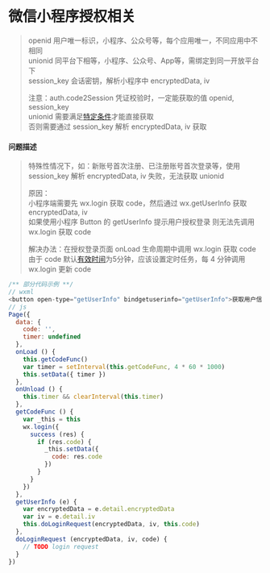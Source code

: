 # 微信小程序授权相关

> openid 用户唯一标识，小程序、公众号等，每个应用唯一，不同应用中不相同  
> unionid 同平台下相等，小程序、公众号、App等，需绑定到同一开放平台下  
> session_key 会话密钥，解析小程序中 encryptedData, iv  
>  
> 注意：auth.code2Session 凭证校验时，一定能获取的值 openid, session_key  
> unionid 需要满足[特定条件](https://developers.weixin.qq.com/miniprogram/dev/framework/open-ability/union-id.html)才能直接获取  
> 否则需要通过 session_key 解析 encryptedData, iv 获取  

#### 问题描述

> 特殊性情况下，如：新账号首次注册、已注册账号首次登录等，使用 session_key 解析 encryptedData, iv 失败，无法获取 unionid  
> 
> 原因：  
> 小程序端需要先 wx.login 获取 code，然后通过 wx.getUserInfo 获取 encryptedData, iv  
> 如果使用小程序 Button 的 getUserInfo 提示用户授权登录 则无法先调用 wx.login 获取 code  
>   
> 解决办法：在授权登录页面 onLoad 生命周期中调用 wx.login 获取 code  
> 由于 code 默认[有效时间](https://developers.weixin.qq.com/miniprogram/dev/api/open-api/login/wx.login.html)为5分钟，应该设置定时任务，每 4 分钟调用 wx.login 更新 code  

```javascript
/** 部分代码示例 **/
// wxml
<button open-type="getUserInfo" bindgetuserinfo="getUserInfo">获取用户信息</button>
// js
Page({
  data: {
    code: '',
    timer: undefined
  },
  onLoad () {
    this.getCodeFunc()
    var timer = setInterval(this.getCodeFunc, 4 * 60 * 1000)
    this.setData({ timer })
  },
  onUnload () {
    this.timer && clearInterval(this.timer)
  },
  getCodeFunc () {
    var _this = this
    wx.login({
      success (res) {
        if (res.code) {
          _this.setData({
            code: res.code
          })
        }
      }
    })
  },
  getUserInfo (e) {
    var encryptedData = e.detail.encryptedData
    var iv = e.detail.iv
    this.doLoginRequest(encryptedData, iv, this.code)
  },
  doLoginRequest (encryptedData, iv, code) {
    // TODO login request
  }
})
```